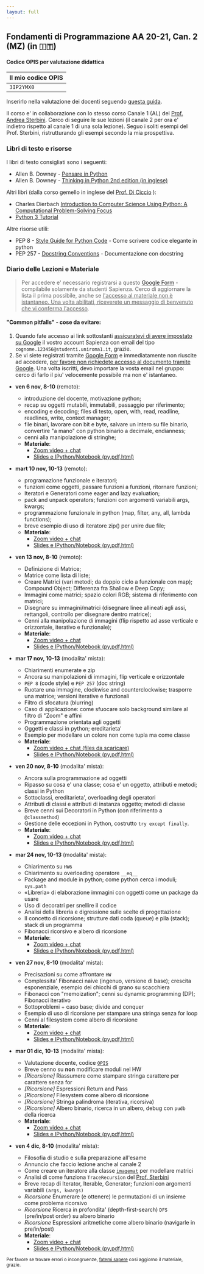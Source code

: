```yaml
---
layout: full
---
```


## Fondamenti di Programmazione AA 20-21, Can. 2 (MZ) (in 🇮🇹)<a name="fdp"></a>

#### Codice OPIS per valutazione didattica  <a name="opis"></a>

Il mio codice OPIS |
--- |
`3IP2YMX0`  | 


Inserirlo nella valutazione dei docenti seguendo [questa guida](https://www.uniroma1.it/sites/default/files/field_file_allegati/vademecum_per_studenti_opis_2020_21.pdf).

Il corso e' in collaborazione con lo stesso corso Canale 1 (AL) del [Prof. Andrea Sterbini](https://twiki.di.uniroma1.it/twiki/view/Programmazione1/AA20_21/WebHome).
Cerco di seguire le sue lezioni (il canale 2 per ora e' indietro rispetto al canale 1 di una sola lezione). Seguo i soliti esempi del Prof. Sterbini, ristrutturando gli esempi secondo la mia prospettiva.

### Libri di testo e risorse

I libri di testo consigliati sono i seguenti:
 - Allen B. Downey - [Pensare in Python](https://github.com/AllenDowney/ThinkPythonItalian/raw/master/thinkpython_italian.pdf)
 - Allen B. Downey - [Thinking in Python 2nd edition (in inglese)](https://greenteapress.com/wp/think-python-2e/)
 
 Altri libri (dalla corso gemello in inglese del [Prof. Di Ciccio](https://twiki.di.uniroma1.it/twiki/view/ACSAI/Programming/AA2021/WebHome) ):
 - Charles Dierbach [Introduction to Computer Science Using Python: A Computational Problem-Solving Focus](https://cs.kenyon.edu/pub/Main/IntroductiontoComputerScienceIdeas/Introduction_to_Computer_Science_using_Python__A_Computational_Problem-Solving_Focus_Dierbach_2012-12-25.pdf)
 - [Python 3 Tutorial](https://docs.python.org/3/tutorial/)

Altre risorse utili:
 - PEP 8 - [Style Guide for Python Code](https://www.python.org/dev/peps/pep-0008/) - Come scrivere codice elegante in python
 - PEP 257 - [Docstring Conventions](https://www.python.org/dev/peps/pep-0257/) - Documentazione con docstring
 

### Diario delle Lezioni e Materiale

> Per accedere e' necessario registrarsi a questo [Google Form](https://forms.gle/7BL8WBxp59WVb4ZN8) - compilabile solamente da studenti Sapienza.
> Cerco di aggiornare la lista il prima possibile, anche se <ins>l'accesso al materiale non è istantaneo. Una volta abilitati, riceverete un messaggio di benvenuto che vi conferma l'accesso</ins>.

#### "Common pitfalls" - cose da evitare: <a name="error"></a>
1. Quando fate accesso ai link sottostanti <ins>assicuratevi di avere impostato su Google</ins> il vostro account Sapienza con email del tipo `cognome.123456@studenti.uniroma1.it`, grazie.
2. Se vi siete registrati tramite [Google Form](https://forms.gle/7BL8WBxp59WVb4ZN8) e immediatamente non riuscite ad accedere, <ins>per favore non richiedete accesso al documento tramite Google</ins>. Una volta iscritti, devo importare la vosta email nel gruppo: cerco di farlo il piu' velocemente possibile ma non e' istantaneo.

* **ven 6 nov, 8-10** (remoto): 
  - introduzione del docente, motivazione python;
  - recap su oggetti mutabili, immutabili, passaggio per riferimento; 
  - encoding e decoding; files di testo, open, with, read, readline, readlines, write, context manager;
  - file binari, lavorare con bit e byte, salvare un intero su file binario, convertire "a mano" con python binario a decimale, endianness;
  - cenni alla manipolazione di stringhe;
  - **Materiale**: 
    - [Zoom video + chat](https://drive.google.com/drive/folders/1kR1FYy_AyNrG_nIVJ-eFxCM32XTRrcO2?usp=sharing)
    - [Slides e IPython/Notebook (py,pdf,html)](https://drive.google.com/drive/folders/1S_1tGkmgeHiRlVl6z0HXTGVM1LT14Vfp?usp=sharing)
* **mart 10 nov, 10-13** (remoto): 
  - programazione funzionale e iteratori;
  - funzioni come oggetti, passare funzioni a funzioni, ritornare funzioni;
  - Iteratori e Generatori come eager and lazy evaluation;
  - pack and unpack operators; funzioni con argomenti variabili args, kwargs;
  - programmazione funzionale in python (map, filter, any, all, lambda functions);
  - breve esempio di uso di iteratore zip() per unire due file;
  - **Materiale**: 
    - [Zoom video + chat](https://drive.google.com/drive/folders/1A0PYH9HBlRbQDL2LsVvVO2u0savF9Xke?usp=sharing)
    - [Slides e IPython/Notebook (py,pdf,html)](https://drive.google.com/drive/folders/10BAlY4GGOraEHXcEUWYAhUKRCHDbiDbf?usp=sharing)
* **ven 13 nov, 8-10** (remoto): 
  - Definizione di Matrice;
  - Matrice come lista di liste;
  - Creare Matrici (vari metodi; da doppio ciclo a funzionale con map); Compound Object; Differenza fra Shallow e Deep Copy;
  - Immagini come matrici; spazio colori RGB; sistema di riferimento con matrici;
  - Disegnare su immagini/matrici (disegnare linee allineati agli assi, rettangoli, controllo per disegnare dentro matrice);
  - Cenni alla manipolazione di immagini (flip rispetto ad asse verticale e orizzontale, iterativo e funzionale);
  - **Materiale**: 
    - [Zoom video + chat](https://drive.google.com/drive/folders/1kGQ5oxxBISpHu2lX1_1LVgZPtr8iLz4X?usp=sharing)
    - [Slides e IPython/Notebook (py,pdf,html)](https://drive.google.com/drive/folders/1kGQ5oxxBISpHu2lX1_1LVgZPtr8iLz4X?usp=sharing)

* **mar 17 nov, 10-13** (modalita' mista): 
  - Chiarimenti enumerate e zip
  - Ancora su manipolazioni di immagini, flip verticale e orizzontale
  - `PEP 8` (code style) e `PEP 257` (doc string)
  - Ruotare una immagine, clockwise and counterclockwise; trasporre una matrice; versioni iterative e funzionali
  - Filtro di sfocatura (blurring)
  - Caso di applicazione: come sfuocare solo background similare al filtro di "Zoom" e affini
  - Programmazione orientata agli oggetti
  - Oggetti e classi in python; ereditarieta'
  - Esempio per modellare un colore non come tupla ma come classe
  - **Materiale**: 
    - [Zoom video + chat (files da scaricare)](https://drive.google.com/drive/folders/1d_S7u0n_ko4N_xLBREyq3tg7cjbNe8F2?usp=sharing)
    - [Slides e IPython/Notebook (py,pdf,html)](https://drive.google.com/drive/folders/1K5WuO_ttCGxs7wVdTkbzPgXPAcTwj7hY?usp=sharing)
    
* **ven 20 nov, 8-10** (modalita' mista): 
  - Ancora sulla programmazione ad oggetti
  - Ripasso su cosa e' una classe; cosa e' un oggetto, attributi e metodi; classi in Python
  - Sottoclassi, ereditarieta', overloading degli operatori
  - Attributi di classi e attributi di instanza oggetto; metodi di classe
  - Breve cenni sui Decoratori in Python (con riferimento a `@classmethod`)
  - Gestione delle eccezioni in Python, costrutto `try except finally`.
  - **Materiale**: 
    - [Zoom video + chat](https://drive.google.com/drive/folders/164zu_5tOR1xafp4Ve0kzYjIvPY3dKTAM?usp=sharing)
    - [Slides e IPython/Notebook (py,pdf,html)](https://drive.google.com/drive/folders/1zemFeWZaw9RkhQIR6P8O2pvuoqHAs9Dj?usp=sharing)
    
* **mar 24 nov, 10-13** (modalita' mista): <a name="imagemat"></a>
  - Chiarimento su `HW6`
  - Chiarimento su overloading operatore `__eq__`
  - Package and module in python; come python cerca i moduli; `sys.path`
  - «Libreria» di elaborazione immagini con oggetti come un package da usare
  - Uso di decoratri per snellire il codice
  - Analisi della libreria e digressione sulle scelte di progettazione 
  - Il concetto di ricorsione; strutture dati coda (queue) e pila (stack); stack di un programma
  - Fibonacci ricorsivo e albero di ricorsione
  - **Materiale**: 
    - [Zoom video + chat](https://drive.google.com/drive/folders/16_fS02bfIv9e-5wE8JWu74QHOA46dexf?usp=sharing)
    - [Slides e IPython/Notebook (py,pdf,html)](https://drive.google.com/drive/folders/1rGUf3oZR_TYthbKbDr7tSpTdlR3-B3Oo?usp=sharing)

* **ven 27 nov, 8-10** (modalita' mista): 
  - Precisazioni su come affrontare `HW`
  - Complessita' Fibonacci naive (ingenuo, versione di base); crescita esponenziale, esempio dei chicchi di grano su scacchiera
  - Fibonacci con "memoization"; cenni su dynamic programming (DP); Fibonacci iterativo
  - Sottoproblemi + caso base; divide and conquer
  - Esempio di uso di ricorsione per stampare una stringa senza for loop
  - Cenni al filesystem come albero di ricorsione 
  - **Materiale**: 
    - [Zoom video + chat](https://drive.google.com/drive/folders/17ao2iZVjk30RmU3c2xop8vyMHiH81I3d?usp=sharing)
    - [Slides e IPython/Notebook (py,pdf,html)](https://drive.google.com/drive/folders/1oUpmkUP4bS7Fme_h2a2kZjNqheB5-0g6?usp=sharing)
    
* **mar 01 dic, 10-13** (modalita' mista): 
  - Valutazione docente, codice [`OPIS`](#opis)
  - Breve cenno su **non** modificare moduli nel HW
  - _[Ricorsione]_ Riassumere come stampare stringa carattere per carattere senza for
  - _[Ricorsione]_ Espressioni Return and Pass
  - _[Ricorsione]_ Filesystem come albero di ricorsione
  - _[Ricorsione]_ Stringa palindroma (iterativa, ricorsiva)
  - _[Ricorsione]_ Albero binario, ricerca in un albero, debug con `pudb` della ricerca
  - **Materiale**: 
    - [Zoom video + chat](https://drive.google.com/drive/folders/18LeXKag56zYoACzx4PwJbS6_6LwyOmY8?usp=sharing)
    - [Slides e IPython/Notebook (py,pdf,html)](https://drive.google.com/drive/folders/1Pnve6ZNz0s2EgKJf1kmKQLeSvEHZIhn3?usp=sharing)

* **ven 4 dic, 8-10** (modalita' mista):
  - Filosofia di studio e sulla preparazione all'esame
  - Annuncio che faccio lezione anche al canale 2
  - Come creare un iteratore alla classe [`imagemat`](#imagemat) per modellare matrici
  - Analisi di come funziona `TraceRecursion` del [Prof. Sterbini](https://twiki.di.uniroma1.it/twiki/view/Programmazione1/AA20_21/WebHome)
  - Breve recap di Iterator, Iterable, Generator; funzioni con argomenti variabili `(args, kwargs)`
  - _Ricorsione_ Enumerare (e ottenere) le permutazioni di un insieme come problema ricorsivo
  - _Ricorsione_ Ricerca in profondita' (depth-first-search) `DFS` (pre/in/post order) su albero binario
  - _Ricorsione_ Espressioni aritmetiche come albero binario (navigarle in pre/in/post)
  - **Materiale**: 
    - [Zoom video + chat](https://drive.google.com/drive/folders/1SA733Rp8ej5OBQAARZmkHzn89rY3kDok?usp=sharing)
    - [Slides e IPython/Notebook (py,pdf,html)](https://drive.google.com/drive/folders/1pZWdzBM11_Kgf5fzegqO-TBb2Qg1tw_h?usp=sharing)

<sub>Per favore se trovare errori o incongruenze, [fatemi sapere](contact) cosi aggiorno il materiale, grazie.</sub>
